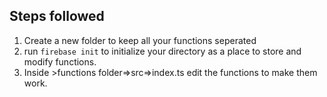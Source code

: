 ## Steps followed

1. Create a new folder to keep all your functions seperated
2. run `firebase init` to initialize your directory as a place to store and modify functions.
3. Inside >functions folder=>src=>index.ts edit the functions to make them work.